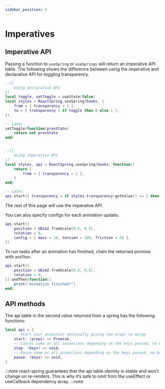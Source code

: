 ```yaml
---
sidebar_position: 4
---
```


# Imperatives

## Imperative API

Passing a function to `useSpring` or `useSprings` will return an imperative API table. The following shows the difference between using the imperative and declarative API for toggling transparency.

```lua
--[[
    Using declarative API
]]
local toggle, setToggle = useState(false)
local styles = RoactSpring.useSpring(hooks, {
    from = { transparency = 1 },
    to = { transparency = if toggle then 0 else 1 },
})

-- Later
setToggle(function(prevState)
    return not prevState
end)


--[[
    Using imperative API
]]
local styles, api = RoactSpring.useSpring(hooks, function()
    return {
        from = { transparency = 1 },
    }
end)

-- Later
api.start({ transparency = if styles.transparency:getValue() == 1 then 0 else 1 })
```

The rest of this page will use the imperative API.

You can also specify configs for each animation update.

```lua
api.start({
    position = UDim2.fromScale(0.5, 0.5),
    rotation = 0,
    config = { mass = 10, tension = 100, friction = 50 },
})
```

To run tasks after an animation has finished, chain the returned promise with `andThen`.

```lua
api.start({
    position = UDim2.fromScale(0.5, 0.5),
    rotation = 0,
}):andThen(function()
    print("Animation finished!")
end)
```

## API methods

The api table in the second value returned from a spring has the following functions:

```lua
local api = {
    -- Start your animation optionally giving new props to merge 
    start: (props) => Promise,
    -- Cancel some or all animations depending on the keys passed, no keys will cancel all.
    stop: (keys) => void,
    -- Pause some or all animations depending on the keys passed, no keys will pause all.
    pause: (keys) => void,
}
```

:::note
roact-spring guarantees that the api table identity is stable and won’t change on re-renders. This is why it’s safe to omit from the useEffect or useCallback dependency array.
:::note
